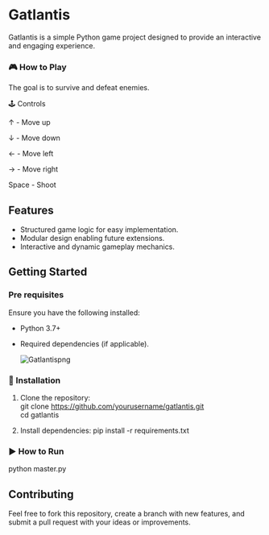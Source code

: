 # Gatlantis  

Gatlantis is a simple Python game project designed to provide an interactive and engaging experience.

### 🎮 How to Play

The goal is to survive and defeat enemies.

🕹️ Controls

↑ - Move up

↓ - Move down

← - Move left

→ - Move right

Space - Shoot



## Features  
- Structured game logic for easy implementation.  
- Modular design enabling future extensions.  
- Interactive and dynamic gameplay mechanics.  

## Getting Started  
### Pre requisites  
Ensure you have the following installed:  
- Python 3.7+  
- Required dependencies (if applicable).

  ![Gatlantispng](https://github.com/user-attachments/assets/762018d5-94ae-4fad-8301-7e1ba3adffb8)



### 🔧 Installation  
1. Clone the repository:  
git clone https://github.com/yourusername/gatlantis.git  
cd gatlantis  

2. Install dependencies:
pip install -r requirements.txt  

### ▶️ How to Run
python master.py  

## Contributing  
Feel free to fork this repository, create a branch with new features, and submit a pull request with your ideas or improvements. 
